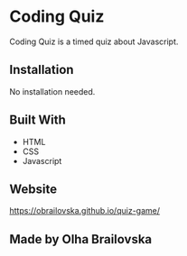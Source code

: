 # Coding Quiz

Coding Quiz is a timed quiz about Javascript.

## Installation

No installation needed.



## Built With
- HTML
- CSS
- Javascript
 
 ## Website
 https://obrailovska.github.io/quiz-game/

## Made by Olha Brailovska
